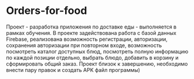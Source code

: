# Orders-for-food
Проект -  разработка приложения по доставке еды - выполняется в рамках обучения. 
В проекте задействована работа с базой данных Firebase, реализована возможность регистрации, авторизации, сохранения авторизации при повторном входе, 
возможность посмотреть каталог доступных блюд, посмотреть полную информацию по каждой позиции отдельно, выбрать блюдо, добавить в корзину и
сформировать общий заказ.
Проект близок к завершению, необходимо внести пару правок и создать APK файл программы)
